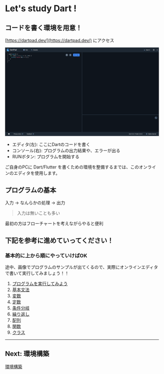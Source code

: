 # Let's study Dart !

## コードを書く環境を用意！

[https://dartpad.dev/](https://dartpad.dev/) にアクセス

![00.png](./images/00/00.png)

- エディタ(左): ここにDartのコードを書く
- コンソール(右): プログラムの出力結果や、エラーが出る
- RUNボタン: プログラムを開始する

ご自身のPCに Dart/Flutter を書くための環境を整備するまでは、このオンラインのエディタを使用します。

## プログラムの基本

入力 → なんらかの処理 → 出力

> 入力は無いことも多い

最初の方はフローチャートを考えながらやると便利

## 下記を参考に進めていってください！

### 基本的に上から順にやっていけばOK

途中、画像でプログラムのサンプルが出てくるので、実際にオンラインエディタで書いて実行してみましょう！！

1. [プログラムを実行してみよう](./sections/section1/01_run.md)
1. [基本文法](./sections/section1/02_grammar.md)
1. [変数](./sections/section1/03_var.md)
1. [定数](./sections/section1/04_const.md)
1. [条件分岐](./sections/section1/05_if.md)
1. [繰り返し](./sections/section1/06_repeat.md)
1. [配列](./sections/section1/07_array.md)
1. [関数](./sections/section1/08_func.md)
1. [クラス](./sections/section1/09_class.md)

---

## Next: 環境構築

[環境構築](https://zenn.dev/kazutxt/books/flutter_practice_introduction/viewer/06_chapter1_environment#%E7%92%B0%E5%A2%83%E6%A7%8B%E7%AF%89(windows))
